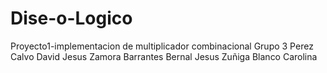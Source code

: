 # Dise-o-Logico
Proyecto1-implementacion de multiplicador combinacional
Grupo 3
Perez Calvo David Jesus
Zamora Barrantes Bernal Jesus
Zuñiga Blanco Carolina
